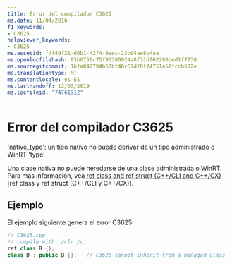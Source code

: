 ```yaml
---
title: Error del compilador C3625
ms.date: 11/04/2016
f1_keywords:
- C3625
helpviewer_keywords:
- C3625
ms.assetid: fdf49f21-d6b1-42f4-9eec-23b04ae8b4aa
ms.openlocfilehash: 83b6756c75f90380024a8f31df62290bed1f7738
ms.sourcegitcommit: 16fa847794b60bf40c67d20f74751a67fccb602e
ms.translationtype: MT
ms.contentlocale: es-ES
ms.lasthandoff: 12/03/2019
ms.locfileid: "74761912"
---
```

# <a name="compiler-error-c3625"></a>Error del compilador C3625

'native_type': un tipo nativo no puede derivar de un tipo administrado o WinRT 'type'

Una clase nativa no puede heredarse de una clase administrada o WinRT. Para más información, vea [ref class and ref struct (C++/CLI and C++/CX)](../../extensions/classes-and-structs-cpp-component-extensions.md) [ref class y ref struct (C++/CLI y C++/CX)].

## <a name="example"></a>Ejemplo

El ejemplo siguiente genera el error C3625:

```cpp
// C3625.cpp
// compile with: /clr /c
ref class B {};
class D : public B {};   // C3625 cannot inherit from a managed class
```

